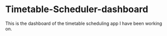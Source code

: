 # Timetable-Scheduler-dashboard
This is the dashboard of the timetable scheduling app I have been working on.
